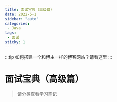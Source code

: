 ```yaml
---
title: 面试宝典（高级篇）
date: 2022-5-1
sidebar: "auto"
categories:
 - Java
tags:
 - 面试
sticky: 1
---
```


:::tip
如何搭建一个和博主一样的博客网站？请看这里
:::

<!-- more -->

# 面试宝典（高级篇）
> 请分类查看学习笔记
